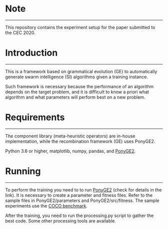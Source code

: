 # Note
--------------
This repository contains the experiment setup for the paper submitted to the CEC 2020.

# Introduction
--------------
This is a framework based on grammatical evolution (GE) to automatically generate swarm intelligence (SI) algorithms given a training instance.

Such framework is necessary because the performance of an algorithm depends on the target problem, and it is difficult to know a priori what algorithm and what parameters will perform best on a new problem.


# Requirements
--------------
The component library (meta-heuristic operators) are in-house implementation, while the recombination framework (GE) uses PonyGE2.

Python 3.6 or higher, matplotlib, numpy, pandas, and [PonyGE2](https://github.com/PonyGE/PonyGE2).

# Running
---------------
To perform the training you need to to run [PonyGE2](https://github.com/PonyGE/PonyGE2) (check for details in the link). It is necessary to create a parameter and fitness files. Refer to the sample files in PonyGE2/parameters and PonyGE2/src/fitness. The sample experiments use the [COCO benchmark](https://github.com/numbbo/coco). 

After the training, you need to run the processing.py script to gather the best code. Some other processing tools are available.
